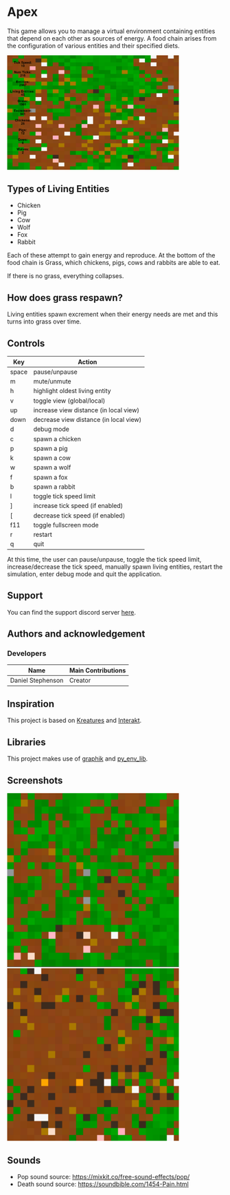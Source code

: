 # Apex
This game allows you to manage a virtual environment containing entities that depend on each other as sources of energy. A food chain arises from the configuration of various entities and their specified diets.

<img src="pics/screenshot.PNG" alt="screenshot" width="400"/>

## Types of Living Entities
- Chicken
- Pig
- Cow
- Wolf
- Fox
- Rabbit

Each of these attempt to gain energy and reproduce. At the bottom of the food chain is Grass, which chickens, pigs, cows and rabbits are able to eat.

If there is no grass, everything collapses. 

## How does grass respawn?
Living entities spawn excrement when their energy needs are met and this turns into grass over time.

## Controls
Key | Action
------------ | -------------
space | pause/unpause
m | mute/unmute
h | highlight oldest living entity
v | toggle view (global/local)
up | increase view distance (in local view)
down | decrease view distance (in local view)
d | debug mode
c | spawn a chicken
p | spawn a pig
k | spawn a cow
w | spawn a wolf
f | spawn a fox
b | spawn a rabbit
l | toggle tick speed limit
] | increase tick speed (if enabled)
[ | decrease tick speed (if enabled)
f11 | toggle fullscreen mode
r | restart
q | quit

At this time, the user can pause/unpause, toggle the tick speed limit, increase/decrease the tick speed, manually spawn living entities, restart the simulation, enter debug mode and quit the application.

## Support
You can find the support discord server [here](https://discord.gg/49J4RHQxhy).

## Authors and acknowledgement
### Developers
Name | Main Contributions
------------ | -------------
Daniel Stephenson | Creator

## Inspiration
This project is based on [Kreatures](https://github.com/Stephenson-Software/Kreatures) and [Interakt](https://github.com/Stephenson-Software/Interakt).

## Libraries
This project makes use of [graphik](https://github.com/Preponderous-Software/graphik) and [py_env_lib](https://github.com/Preponderous-Software/py_env_lib).


## Screenshots

<img src="pics/screenshot2.PNG" alt="screenshot2" width="400"/>
<img src="pics/screenshot3.PNG" alt="screenshot3" width="400"/>

## Sounds
- Pop sound source: https://mixkit.co/free-sound-effects/pop/
- Death sound source: https://soundbible.com/1454-Pain.html

